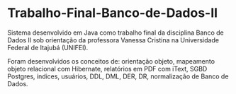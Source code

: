 # Trabalho-Final-Banco-de-Dados-II
Sistema desenvolvido em Java como trabalho final da disciplina Banco de Dados II sob orientação da professora Vanessa Cristina na Universidade Federal de Itajubá (UNIFEI). 

Foram desenvolvidos os conceitos de: orientação objeto, mapeamento objeto relacional com Hibernate, relatórios em PDF com iText, SGBD Postgres, índices, usuários, DDL, DML, DER, DR, normalização de Banco de Dados.
